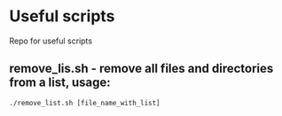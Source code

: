 # Useful scripts

Repo for useful scripts

## remove_lis.sh - remove all files and directories from a list, usage:

`./remove_list.sh [file_name_with_list]`
